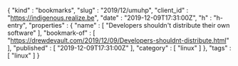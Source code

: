 {
  "kind" : "bookmarks",
  "slug" : "2019/12/umuhp",
  "client_id" : "https://indigenous.realize.be",
  "date" : "2019-12-09T17:31:00Z",
  "h" : "h-entry",
  "properties" : {
    "name" : [ "Developers shouldn't distribute their own software" ],
    "bookmark-of" : [ "https://drewdevault.com/2019/12/09/Developers-shouldnt-distribute.html" ],
    "published" : [ "2019-12-09T17:31:00Z" ],
    "category" : [ "linux" ]
  },
  "tags" : [ "linux" ]
}

